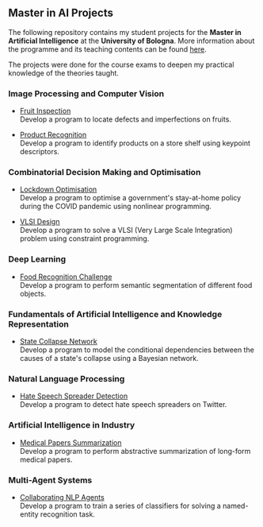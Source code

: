 ## Master in AI Projects

The following repository contains my student projects for the **Master in Artificial Intelligence** at the **University of Bologna**. More information about the programme and its teaching contents can be found [here](https://corsi.unibo.it/2cycle/artificial-intelligence/course-structure-diagram/piano/2021/9063/000/000/2020). 

The projects were done for the course exams to deepen my practical knowledge of the theories taught.

### Image Processing and Computer Vision
- [Fruit Inspection](https://github.com/LeonidasY/master-ai-projects/blob/main/fruit-inspection/fruit-inspection.ipynb)\
  Develop a program to locate defects and imperfections on fruits.
  
- [Product Recognition](https://github.com/LeonidasY/master-ai-projects/blob/main/product-recognition/product-recognition.ipynb)\
  Develop a program to identify products on a store shelf using keypoint descriptors.

### Combinatorial Decision Making and Optimisation
- [Lockdown Optimisation](https://github.com/LeonidasY/master-ai-projects/blob/main/lockdown-optimisation/lockdown-optimisation.ipynb)\
  Develop a program to optimise a government's stay-at-home policy during the COVID pandemic using nonlinear programming.
  
- [VLSI Design](https://github.com/LeonidasY/vlsi-design)\
  Develop a program to solve a VLSI (Very Large Scale Integration) problem using constraint programming.
  
### Deep Learning
- [Food Recognition Challenge](https://github.com/lucamarini22/food-recognition-challenge)\
  Develop a program to perform semantic segmentation of different food objects.
  
### Fundamentals of Artificial Intelligence and Knowledge Representation
- [State Collapse Network](https://github.com/LeonidasY/master-ai-projects/blob/main/state-collapse-network/state-collapse-network.ipynb)\
  Develop a program to model the conditional dependencies between the causes of a state's collapse using a Bayesian network.
  
### Natural Language Processing
- [Hate Speech Spreader Detection](https://github.com/annafabris/Hate-Speech-Spreader-Detection)\
  Develop a program to detect hate speech spreaders on Twitter.
  
### Artificial Intelligence in Industry
- [Medical Papers Summarization](https://github.com/LIA-UniBo/medical-papers-summarization)\
  Develop a program to perform abstractive summarization of long-form medical papers.
  
### Multi-Agent Systems
- [Collaborating NLP Agents](https://gitlab.com/pika-lab/courses/mas/projects/mas-project-mizutani-gee-ay2122/-/tree/main)\
  Develop a program to train a series of classifiers for solving a named-entity recognition task.

